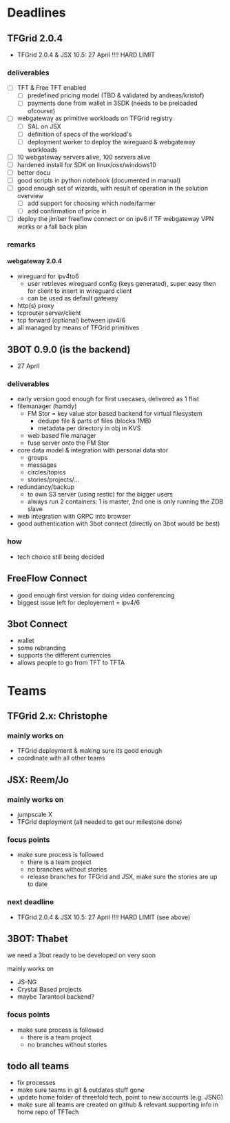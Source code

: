 
# Deadlines

## TFGrid 2.0.4

- TFGrid 2.0.4 & JSX 10.5: 27 April !!!! HARD LIMIT

### deliverables

- [ ] TFT & Free TFT enabled
    - [ ] predefined pricing model (TBD & validated by andreas/kristof)
    - [ ] payments done from wallet in 3SDK (needs to be preloaded ofcourse)
- [ ] webgateway as primitive workloads on TFGrid registry
    - [ ] SAL on JSX
    - [ ] definition of specs of the workload's
    - [ ] deployment worker to deploy the wireguard & webgateway workloads
- [ ] 10 webgateway servers alive, 100 servers alive
- [ ] hardened install for SDK on linux/osx/windows10
- [ ] better docu  
- [ ] good scripts in python notebook (documented in manual)
- [ ] good enough set of wizards, with result of operation in the solution overview
    - [ ] add support for choosing which node/farmer
    - [ ] add confirmation of price in
- [ ] deploy the jimber freeflow connect or on ipv6 if TF webgateway VPN works or a fall back plan

### remarks

#### webgateway 2.0.4

- wireguard for ipv4to6
    - user retrieves wireguard config (keys generated), super easy then for client to insert in wireguard client
    - can be used as default gateway
- http(s) proxy
- tcprouter server/client
- tcp forward (optional) between ipv4/6
- all managed by means of TFGrid primitives

## 3BOT 0.9.0 (is the backend)

- 27 April

### deliverables

- early version good enough for first usecases, delivered as 1 flist
- filemanager (hamdy)
    - FM Stor = key value stor based backend for virtual filesystem
        - dedupe file & parts of files (blocks 1MB)
        - metadata per directory in obj in KVS
    - web based file manager 
    - fuse server onto the FM Stor 
- core data model & integration with personal data stor
    - groups
    - messages
    - circles/topics
    - stories/projects/...
- redundancy/backup 
    - to own S3 server (using restic) for the bigger users
    - always run 2 containers: 1 is master, 2nd one is only running the ZDB slave
- web integration with GRPC into browser
- good authentication with 3bot connect (directly on 3bot would be best)

### how 

- tech choice still being decided

## FreeFlow Connect

- good enough first version for doing video conferencing
- biggest issue left for deployement = ipv4/6

## 3bot Connect

- wallet
- some rebranding
- supports the different currencies
- allows people to go from TFT to TFTA


# Teams 

## TFGrid 2.x: Christophe

### mainly works on

- TFGrid deployment & making sure its good enough
- coordinate with all other teams

## JSX: Reem/Jo

### mainly works on

- jumpscale X
- TFGrid deployment (all needed to get our milestone done)

### focus points

- make sure process is followed
    - there is a team project
    - no branches without stories
    - release branches for TFGrid and JSX, make sure the stories are up to date

### next deadline

- TFGrid 2.0.4 & JSX 10.5: 27 April !!!! HARD LIMIT (see above)


## 3BOT: Thabet

we need a 3bot ready to be developed on very soon

mainly works on
- JS-NG
- Crystal Based projects
- maybe Tarantool backend?

### focus points

- make sure process is followed
    - there is a team project
    - no branches without stories


## todo all teams

- fix processes
- make sure teams in git & outdates stuff gone
- update home folder of threefold tech, point to new accounts (e.g. JSNG)
- make sure all teams are created on github & relevant supporting info in home repo of TFTech

